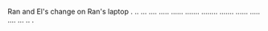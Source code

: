 Ran and El's change on Ran's laptop
.
..
...
....
.....
......
.......
........
.......
......
.....
....
...
..
.
